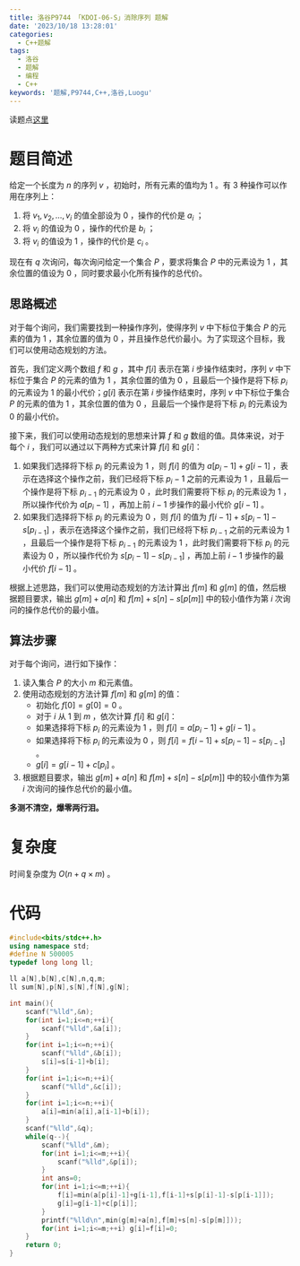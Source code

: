 ```yaml
---
title: 洛谷P9744 「KDOI-06-S」消除序列 题解
date: '2023/10/18 13:28:01' 
categories: 
  - C++题解 
tags: 
  - 洛谷 
  - 题解 
  - 编程 
  - C++ 
keywords: '题解,P9744,C++,洛谷,Luogu' 
---
```


读题点[这里](https://www.luogu.com.cn/problem/P9744)

# 题目简述

给定一个长度为 $n$ 的序列 $v$ ，初始时，所有元素的值均为 $1$ 。有 $3$ 种操作可以作用在序列上：

1. 将 $v_1,v_2,\ldots,v_i$ 的值全部设为 $0$ ，操作的代价是 $a_i$ ；
2. 将 $v_i$ 的值设为 $0$ ，操作的代价是 $b_i$ ；
3. 将 $v_i$ 的值设为 $1$ ，操作的代价是 $c_i$ 。

现在有 $q$ 次询问，每次询问给定一个集合 $P$ ，要求将集合 $P$ 中的元素设为 $1$ ，其余位置的值设为 $0$ ，同时要求最小化所有操作的总代价。

## 思路概述

对于每个询问，我们需要找到一种操作序列，使得序列 $v$ 中下标位于集合 $P$ 的元素的值为 $1$ ，其余位置的值为 $0$ ，并且操作总代价最小。为了实现这个目标，我们可以使用动态规划的方法。

首先，我们定义两个数组 $f$ 和 $g$ ，其中 $f[i]$ 表示在第 $i$ 步操作结束时，序列 $v$ 中下标位于集合 $P$ 的元素的值为 $1$ ，其余位置的值为 $0$ ，且最后一个操作是将下标 $p_i$ 的元素设为 $1$ 的最小代价；$g[i]$ 表示在第 $i$ 步操作结束时，序列 $v$ 中下标位于集合 $P$ 的元素的值为 $1$ ，其余位置的值为 $0$ ，且最后一个操作是将下标 $p_i$ 的元素设为 $0$ 的最小代价。

接下来，我们可以使用动态规划的思想来计算 $f$ 和 $g$ 数组的值。具体来说，对于每个 $i$ ，我们可以通过以下两种方式来计算 $f[i]$ 和 $g[i]$：

1. 如果我们选择将下标 $p_i$ 的元素设为 $1$ ，则 $f[i]$ 的值为 $a[p_i-1]+g[i-1]$ ，表示在选择这个操作之前，我们已经将下标 $p_i-1$ 之前的元素设为 $1$ ，且最后一个操作是将下标 $p_{i-1}$ 的元素设为 $0$ ，此时我们需要将下标 $p_i$ 的元素设为 $1$ ，所以操作代价为 $a[p_i-1]$ ，再加上前 $i-1$ 步操作的最小代价 $g[i-1]$ 。
2. 如果我们选择将下标 $p_i$ 的元素设为 $0$ ，则 $f[i]$ 的值为 $f[i-1]+s[p_i-1]-s[p_{i-1}]$ ，表示在选择这个操作之前，我们已经将下标 $p_{i-1}$ 之前的元素设为 $1$ ，且最后一个操作是将下标 $p_{i-1}$ 的元素设为 $1$ ，此时我们需要将下标 $p_i$ 的元素设为 $0$ ，所以操作代价为 $s[p_i-1]-s[p_{i-1}]$ ，再加上前 $i-1$ 步操作的最小代价 $f[i-1]$ 。

根据上述思路，我们可以使用动态规划的方法计算出 $f[m]$ 和 $g[m]$ 的值，然后根据题目要求，输出 $g[m]+a[n]$ 和 $f[m]+s[n]-s[p[m]]$ 中的较小值作为第 $i$ 次询问的操作总代价的最小值。

## 算法步骤

对于每个询问，进行如下操作：
1. 读入集合 $P$ 的大小 $m$ 和元素值。
2. 使用动态规划的方法计算 $f[m]$ 和 $g[m]$ 的值：
    - 初始化 $f[0]=g[0]=0$ 。
    - 对于 $i$ 从 $1$ 到 $m$ ，依次计算 $f[i]$ 和 $g[i]$：
    - 如果选择将下标 $p_i$ 的元素设为 $1$ ，则 $f[i]=a[p_i-1]+g[i-1]$ 。
    - 如果选择将下标 $p_i$ 的元素设为 $0$ ，则 $f[i]=f[i-1]+s[p_i-1]-s[p_{i-1}]$ 。
    - $g[i]=g[i-1]+c[p_i]$ 。
3. 根据题目要求，输出 $g[m]+a[n]$ 和 $f[m]+s[n]-s[p[m]]$ 中的较小值作为第 $i$ 次询问的操作总代价的最小值。

**多测不清空，爆零两行泪。**

# 复杂度

时间复杂度为 $O(n+q \times m)$ 。

# 代码

```C++
#include<bits/stdc++.h>
using namespace std;
#define N 500005
typedef long long ll;

ll a[N],b[N],c[N],n,q,m;
ll sum[N],p[N],s[N],f[N],g[N];

int main(){
    scanf("%lld",&n);
    for(int i=1;i<=n;++i){
        scanf("%lld",&a[i]);
    }
    for(int i=1;i<=n;++i){
        scanf("%lld",&b[i]);
        s[i]=s[i-1]+b[i];
    }
    for(int i=1;i<=n;++i){
        scanf("%lld",&c[i]);
    }
    for(int i=1;i<=n;++i){
        a[i]=min(a[i],a[i-1]+b[i]);
    }
    scanf("%lld",&q);
    while(q--){
        scanf("%lld",&m);
        for(int i=1;i<=m;++i){
            scanf("%lld",&p[i]);
        }
        int ans=0;
        for(int i=1;i<=m;++i){
            f[i]=min(a[p[i]-1]+g[i-1],f[i-1]+s[p[i]-1]-s[p[i-1]]);
            g[i]=g[i-1]+c[p[i]];
        }
        printf("%lld\n",min(g[m]+a[n],f[m]+s[n]-s[p[m]]));
        for(int i=1;i<=m;++i) g[i]=f[i]=0;
    }
    return 0;
}

```
